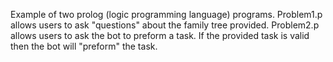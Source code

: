 Example of two prolog (logic programming language) programs.  Problem1.p allows users to ask "questions"
about the family tree provided.  Problem2.p allows users to ask the bot to
preform a task.  If the provided task is valid then the bot will "preform" the
task.
